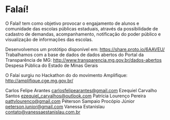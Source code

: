 # Falaí!

O Falaí! tem como objetivo provocar o engajamento de alunos e comunidade das escolas públicas estaduais, através da possibilidade de cadastro de demandas, acompanhamento, notificação do poder público e visualização de informações das escolas.

Desenvolvemos um protótipo disponível em: https://share.proto.io/6AAVEU/
Trabalhamos com a base de dados de dados abertos do Portal da Transparência de MG: http://www.transparencia.mg.gov.br/dados-abertos
Despesa Pública do Estado de Minas Gerais

O Falaí surgiu no Hackathon do do movimento Amplifique: http://amplifique.cge.mg.gov.br/  

Carlos Felipe Arantes                carlosfelipearantes@gmail.com
Ezequiel Carvalho Santos            ezequiel_carvalhos@outlook.com
Patrícia Lourenço Pereira            pattylourenco@gmail.com
Péterson Sampaio Procópio Júnior    peterson.junior@gmail.com
Vanessa Estanislau                contato@vanessaestanislau.com.br